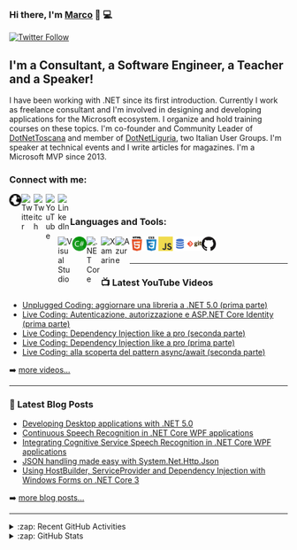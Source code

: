 ### Hi there, I'm [Marco][website] 👋 💻

[![Twitter Follow](https://img.shields.io/twitter/follow/marcominerva?color=1DA1F2&logo=twitter&style=for-the-badge)](https://twitter.com/intent/follow?original_referer=https%3A%2F%2Fgithub.com%2Fmarcominerva&screen_name=marcominerva)

## I'm a Consultant, a Software Engineer, a Teacher and a Speaker!

I have been working with .NET since its first introduction. Currently I work as freelance consultant and I'm involved in designing and developing applications for the Microsoft ecosystem. I organize and hold training courses on these topics. I'm co-founder and Community Leader of [DotNetToscana](https://dotnettoscana.org) and member of [DotNetLiguria](https://dotnetliguria.net), two Italian User Groups. I'm speaker at technical events and I write articles for magazines. I'm a Microsoft MVP since 2013.

### Connect with me:

[<img align="left" alt="About Me" width="22px" src="https://raw.githubusercontent.com/iconic/open-iconic/master/svg/globe.svg" />][website] 
[<img align="left" alt="Twitter" width="22px" src="https://cdn.jsdelivr.net/npm/simple-icons@v3/icons/twitter.svg" />][twitter]
[<img align="left" alt="Twitch" width="22px" src="https://cdn.jsdelivr.net/npm/simple-icons@v3/icons/twitch.svg" />][Twitch]
[<img align="left" alt="YouTube" width="22px" src="https://cdn.jsdelivr.net/npm/simple-icons@v3/icons/youtube.svg" />][youtube]
[<img align="left" alt="LinkedIn" width="22px" src="https://cdn.jsdelivr.net/npm/simple-icons@v3/icons/linkedin.svg" />][linkedin]
<br />

### Languages and Tools:

<img align="left" alt="Visual Studio" width="26px" src="https://visualstudio.microsoft.com/wp-content/uploads/2019/06/BrandVisualStudioWin2019-3.svg" />
<img align="left" alt="C#" width="26px" src="https://raw.githubusercontent.com/github/explore/80688e429a7d4ef2fca1e82350fe8e3517d3494d/topics/csharp/csharp.png" />
<img align="left" alt=".NET Core" width="26px" src="https://adrianwilczynski.gallerycdn.vsassets.io/extensions/adrianwilczynski/asp-net-core-switcher/2.0.2/1577043327534/Microsoft.VisualStudio.Services.Icons.Default" />
<img align="left" alt="Xamarin" width="26px" src="https://raw.githubusercontent.com/detain/svg-logos/780f25886640cef088af994181646db2f6b1a3f8/svg/xamarin.svg" />
<img align="left" alt="Azure" width="26px" src="https://www.vectorlogo.zone/logos/microsoft_azure/microsoft_azure-icon.svg" />
<img align="left" alt="HTML5" width="26px" src="https://raw.githubusercontent.com/github/explore/80688e429a7d4ef2fca1e82350fe8e3517d3494d/topics/html/html.png" />
<img align="left" alt="CSS3" width="26px" src="https://raw.githubusercontent.com/github/explore/80688e429a7d4ef2fca1e82350fe8e3517d3494d/topics/css/css.png" />
<img align="left" alt="JavaScript" width="26px" src="https://raw.githubusercontent.com/github/explore/80688e429a7d4ef2fca1e82350fe8e3517d3494d/topics/javascript/javascript.png" />
<img align="left" alt="SQL" width="26px" src="https://raw.githubusercontent.com/github/explore/80688e429a7d4ef2fca1e82350fe8e3517d3494d/topics/sql/sql.png" />
<img align="left" alt="Git" width="26px" src="https://raw.githubusercontent.com/github/explore/80688e429a7d4ef2fca1e82350fe8e3517d3494d/topics/git/git.png" />
<img align="left" alt="GitHub" width="26px" src="https://raw.githubusercontent.com/github/explore/78df643247d429f6cc873026c0622819ad797942/topics/github/github.png" />

<br />
<br />

---

### 📺 Latest YouTube Videos

<!-- YOUTUBE:START -->
- [Unplugged Coding: aggiornare una libreria a .NET 5.0 (prima parte)](https://www.youtube.com/watch?v=d04x7EXKd-k)
- [Live Coding: Autenticazione, autorizzazione e ASP.NET Core Identity (prima parte)](https://www.youtube.com/watch?v=9nUrXwbm8qU)
- [Live Coding: Dependency Injection like a pro (seconda parte)](https://www.youtube.com/watch?v=B-YtWrIEs-0)
- [Live Coding: Dependency Injection like a pro (prima parte)](https://www.youtube.com/watch?v=xQXX_I89Zxw)
- [Live Coding: alla scoperta del pattern async/await (seconda parte)](https://www.youtube.com/watch?v=L4J-m45NWSo)
<!-- YOUTUBE:END -->

➡️ [more videos...][youtube]

---

### 📕 Latest Blog Posts

<!-- BLOG-POST-LIST:START -->
- [Developing Desktop applications with .NET 5.0](https://marcominerva.wordpress.com/2021/01/04/developing-desktop-applications-with-net-5-0/)
- [Continuous Speech Recognition in .NET Core WPF applications](https://marcominerva.wordpress.com/2020/08/06/continuous-speech-recognition-in-net-core-wpf-applications/)
- [Integrating Cognitive Service Speech Recognition in .NET Core WPF applications](https://marcominerva.wordpress.com/2020/07/31/integrating-cognitive-service-speech-recognition-in-net-core-wpf-applications/)
- [JSON handling made easy with System.Net.Http.Json](https://marcominerva.wordpress.com/2020/05/21/json-handling-made-easy-with-system-net-http-json/)
- [Using HostBuilder, ServiceProvider and Dependency Injection with Windows Forms on .NET Core 3](https://marcominerva.wordpress.com/2020/03/09/using-hostbuilder-serviceprovider-and-dependency-injection-with-windows-forms-on-net-core-3/)
<!-- BLOG-POST-LIST:END -->

➡️ [more blog posts...][blog]

---
<details>
  <summary>:zap: Recent GitHub Activities</summary>
  
<!--START_SECTION:activity-->
1. 🎉 Merged PR [#1](https://github.com/marcominerva/WebAPI-Samples/pull/1) in [marcominerva/WebAPI-Samples](https://github.com/marcominerva/WebAPI-Samples)
<!--END_SECTION:activity-->

</details>

<details>
  <summary>:zap: GitHub Stats</summary>

  <img align="left" alt="Marco Minerva's GitHub Stats" src="https://github-readme-stats.vercel.app/api?username=marcominerva&show_icons=true&hide_border=true&count_private=true" />

</details>

[website]: https://about.me/marcominerva
[blog]: https://marcominerva.wordpress.com
[twitter]: https://twitter.com/marcominerva
[twitch]: https://twitch.tv/marcominerva
[youtube]: https://www.youtube.com/marcominerva
[linkedin]: https://linkedin.com/in/marcominerva
[sessionsplaylist]: https://www.youtube.com/playlist?list=PLKeFgOgTdtmrNari9fzWIIzgKJ4tAqSqI
